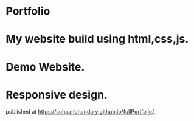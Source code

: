 # Portfolio
# My website build using html,css,js.
# Demo Website.
# Responsive design.
published at https://suhaanbhandary.github.io/fullPortfolio/.
